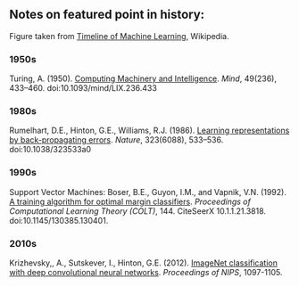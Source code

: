 ## Notes on featured point in history:  

Figure taken from [Timeline of Machine Learning](https://en.wikipedia.org/wiki/Timeline_of_machine_learning), Wikipedia.

### 1950s  
Turing, A. (1950). [Computing Machinery and Intelligence](https://www.csee.umbc.edu/courses/471/papers/turing.pdf). _Mind_, 49(236), 433–460. doi:10.1093/mind/LIX.236.433

### 1980s  
Rumelhart, D.E., Hinton, G.E., Williams, R.J. (1986). [Learning representations by back-propagating errors](https://www.nature.com/articles/323533a0). _Nature_, 323(6088), 533–536. doi:10.1038/323533a0

### 1990s  
Support Vector Machines: Boser, B.E., Guyon, I.M., and Vapnik, V.N. (1992). [A training algorithm for optimal margin classifiers](https://dl.acm.org/citation.cfm?doid=130385.130401). _Proceedings of Computational Learning Theory (COLT)_, 144. CiteSeerX 10.1.1.21.3818. doi:10.1145/130385.130401.

### 2010s  
Krizhevsky,, A., Sutskever, I., Hinton, G.E. (2012). [ImageNet classification with deep convolutional neural networks](https://dl.acm.org/citation.cfm?id=2999257). _Proceedings of NIPS_, 1097-1105.
